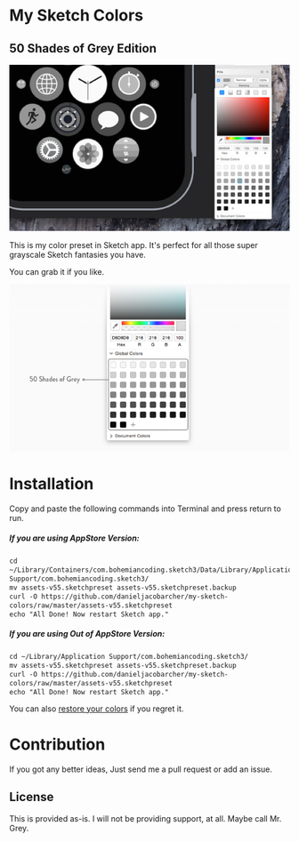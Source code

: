 # My Sketch Colors
## 50 Shades of Grey Edition

![screenshot](screenshot.png)

This is my color preset in Sketch app. It's perfect for all those super grayscale Sketch fantasies you have.

You can grab it if you like.

![inspect](inspect.png)


# Installation

Copy and paste the following commands into Terminal and press return to run.



##### If you are using AppStore Version:
```
cd ~/Library/Containers/com.bohemiancoding.sketch3/Data/Library/Application\ Support/com.bohemiancoding.sketch3/
mv assets-v55.sketchpreset assets-v55.sketchpreset.backup
curl -O https://github.com/danieljacobarcher/my-sketch-colors/raw/master/assets-v55.sketchpreset
echo "All Done! Now restart Sketch app."
```

##### If you are using Out of AppStore Version:
```
cd ~/Library/Application Support/com.bohemiancoding.sketch3/
mv assets-v55.sketchpreset assets-v55.sketchpreset.backup
curl -O https://github.com/danieljacobarcher/my-sketch-colors/raw/master/assets-v55.sketchpreset
echo "All Done! Now restart Sketch app."
```
You can also [restore your colors](https://github.com/danieljacobarcher/my-sketch-colors/wiki/Restore-your-colors) if you regret it.



# Contribution

If you got any better ideas,
Just send me a pull request or add an issue.

## License

This is provided as-is. I will not be providing support, at all. Maybe call Mr. Grey.
